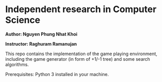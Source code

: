 
# Independent research in Computer Science
**Author: Nguyen Phung Nhat Khoi**

**Instructor: Raghuram Ramanujan**

This repo contains the implementation of the game playing environment, including the game generator (in form of +1/-1 tree) and some search algorithms.

Prerequisites: Python 3 installed in your machine.
